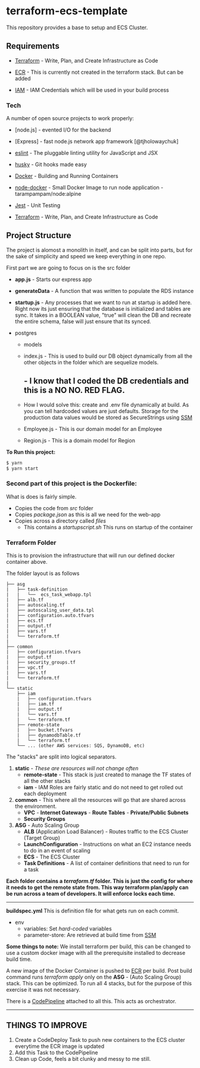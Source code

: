 
# terraform-ecs-template

  

This repository provides a base to setup and ECS Cluster.

  

## Requirements

-  [Terraform](https://www.terraform.io/) - Write, Plan, and Create Infrastructure as Code

-  [ECR](https://aws.amazon.com/ecr/) - This is currently not created in the terraform stack. But can be added

-  [IAM](https://aws.amazon.com/iam/) - IAM Credentials which will be used in your build process

  
  

### Tech

  

 A number of open source projects to work properly:

*  [node.js] - evented I/O for the backend

*  [Express] - fast node.js network app framework [@tjholowaychuk]

*  [eslint](https://eslint.org/) - The pluggable linting utility for JavaScript and JSX

*  [husky](https://www.npmjs.com/package/husky) - Git hooks made easy

*  [Docker](https://www.docker.com/) - Building and Running Containers

*  [node-docker](https://github.com/tarampampam/node-docker) - Small Docker Image to run node application - tarampampam/node:alpine

*  [Jest](https://jestjs.io/) - Unit Testing

*  [Terraform](https://www.terraform.io/) - Write, Plan, and Create Infrastructure as Code

  

## Project Structure

  

The project is alomost a monolith in itself, and can be split into parts, but for the sake of simplicity and speed we keep everything in one repo.

  

First part we are going to focus on is the src folder

- **app.js** - Starts our express app

- **generateData** - A function that was written to populate the RDS instance

- **startup.js** - Any processes that we want to run at startup is added here. Right now its just ensuring that the database is initialized and tables are sync. It takes in a BOOLEAN value, "true" will clean the DB and recreate the entire schema, false will just ensure that its synced.

- postgres

	- models

	- index.js - This is used to build our DB object dynamically from all the other objects in the folder which are sequelize models.

		## - I know that I coded the DB credentials and this is a NO NO. RED FLAG.

	- How I would solve this: create and .env file dynamically at build. As you can tell hardcoded values are just defaults. Storage for the production data values would be stored as SecureStrings using [SSM](https://aws.amazon.com/blogs/mt/using-aws-systems-manager-parameter-store-secure-string-parameters-in-aws-cloudformation-templates/)

	- Employee.js - This is our domain model for an Employee

	- Region.js - This is a domain model for Region

**To Run this project:**
```bash
$ yarn
$ yarn start
```

 
### Second part of this project is the Dockerfile:
What is does is fairly simple.
 - Copies the code from *src* folder
 - Copies *package.json* as this is all we need for the web-app
 - Copies across a directory called *files*
	 - This contains  a *startupscript.sh* This runs on startup of the container

### Terraform Folder
This is to provision the infrastructure that will run our defined docker container above.

The folder layout is as follows

```
├── asg
|   ├── task-definition
|   |   └──  ecs_task_webapp.tpl
|   ├── alb.tf
|   ├── autoscaling.tf
|   ├── autoscaling_user_data.tpl
|   ├── configuration.auto.tfvars
|   ├── ecs.tf
|   ├── output.tf
|   ├── vars.tf
|   └── terraform.tf
|
├── common
|   ├── configuration.tfvars
|   ├── output.tf
|   ├── security_groups.tf
|   ├── vpc.tf
|   ├── vars.tf
|   └── terraform.tf
|
└── static
    ├── iam
    |   ├── configuration.tfvars
    |   ├── iam.tf
    |   ├── output.tf
    |   └── vars.tf  
	|   └── terraform.tf
    ├── remote-state
    |   ├── bucket.tfvars
    |   ├── dynamodbTable.tf
    |   └── terraform.tf  
    └── ... (other AWS services: SQS, DynamoDB, etc)
```
The "stacks" are split into logical separators. 

 1. **static** - *These are resources will not change often*
	 - **remote-state** - This stack is just created to manage the TF states of all the other stacks 
	 - **iam** - IAM Roles are fairly static and do not need to get rolled out each deployment
2. **common** - This where all the resources will go that are shared across the environment. 
	- **VPC**
			- **Internet Gateways**
			- **Route Tables**
			- **Private/Public Subnets**
	- **Security Groups** 
3. **ASG** - Auto Scaling Group
	-	**ALB** (Application Load Balancer) - Routes traffic to the ECS Cluster (Target Group)
	-	**LaunchConfiguration** - Instructions on what an EC2 instance needs to do in an event of scaling
	-	**ECS** - The ECS Cluster
	-	**Task Definitions** - A list of container definitions that need to run for a task


**Each folder contains a *terraform.tf* folder. This is just the config for where it needs to get the remote state from. This way terraform plan/apply can be run across a team of developers. It will enforce locks each time.**

---
**buildspec.yml**
This is definition file for what gets run on each commit. 

 - env	
	 - variables: Set  *hard-coded* variables
	 - parameter-store: Are retrieved at build time from [SSM](https://aws.amazon.com/blogs/mt/using-aws-systems-manager-parameter-store-secure-string-parameters-in-aws-cloudformation-templates/)

**Some things to note:** We install terraform per build, this can be changed to use a custom docker image with all the prerequisite installed to decrease build time. 

A new image of the Docker Container is pushed to [ECR](https://aws.amazon.com/ecr/) per build.
Post build command runs *terraform apply* only on the **ASG** - (Auto Scaling Group) stack. 
 This can be optimized. To run all 4 stacks, but for the purpose of this exercise it was not necessary.

There is a [CodePipeline](https://eu-west-1.console.aws.amazon.com/codesuite/codepipeline/pipelines/name-and-faces-dev-test-jmaleonard/view?region=eu-west-1) attached to all this. This acts as orchestrator.

---
## THINGS TO IMPROVE

 1. Create a CodeDeploy Task to push new containers to the ECS cluster everytime the ECR image is updated
 2. Add this Task to the CodePipeline
 3. Clean up Code, feels a bit clunky and messy to me still. 
